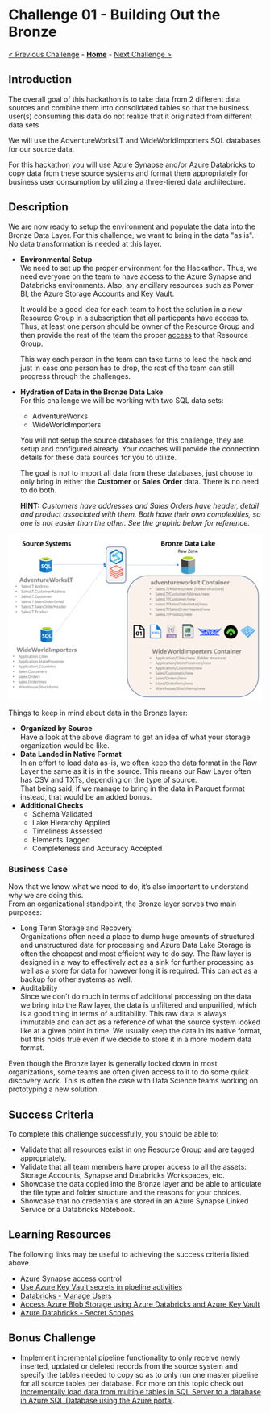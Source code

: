 # Challenge 01 - Building Out the Bronze

[< Previous Challenge](./Challenge-00.md) - **[Home](../README.md)** - [Next Challenge >](./Challenge-02.md)

## Introduction

The overall goal of this hackathon is to take data from 2 different data sources and combine them into consolidated tables so that the business user(s) consuming this data do not realize that it originated from different data sets

We will use the AdventureWorksLT and WideWorldImporters SQL databases for our source data.  

For this hackathon you will use Azure Synapse and/or Azure Databricks to copy data from these source systems and format them appropriately for business user consumption by utilizing a three-tiered data architecture.  


## Description

We are now ready to setup the environment and populate the data into the Bronze Data Layer.  For this challenge, we want to bring in the data "as is".  No data transformation is needed at this layer.

- __Environmental Setup__  
  We need to set up the proper environment for the Hackathon. Thus, we need everyone on the team to have access to the Azure Synapse and Databricks environments. Also, any ancillary resources such as Power BI, the Azure Storage Accounts and Key Vault. 
  
  It would be a good idea for each team to host the solution in a new Resource Group in a subscription that all particpants have access to.  Thus, at least one person should be owner of the Resource Group and then provide the rest of the team the proper [access](https://learn.microsoft.com/en-us/azure/role-based-access-control/quickstart-assign-role-user-portal) to that Resource Group.
  
  This way each person in the team can take turns to lead the hack and just in case one person has to drop, the rest of the team can still progress through the challenges.

- __Hydration of Data in the Bronze Data Lake__  
  For this challenge we will be working with two SQL data sets:
  - AdventureWorks
  - WideWorldImporters 
  
  You will not setup the source databases for this challenge, they are setup and configured already.  Your coaches will provide the connection details for these data sources for you to utilize.

  The goal is not to import all data from these databases,  just choose to only bring in either the __Customer__ or __Sales Order__ data.  There is no need to do both. 

  **HINT:** _Customers have addresses and Sales Orders have header, detail and product associated with them.  Both have their own complexities, so one is not easier than the other.  See the graphic below for reference._  
 
    
![picture alt](../img/Bronze.png)
  
Things to keep in mind about data in the Bronze layer:
- __Organized by Source__  
  Have a look at the above diagram to get an idea of what your storage organization would be like.
- __Data Landed in Native Format​__  
  In an effort to load data as-is, we often keep the data format in the Raw Layer the same as it is in the source. This means our Raw Layer often has CSV and TXTs, depending on the type of source.  
  That being said, if we manage to bring in the data in Parquet format instead, that would be an added bonus.
- __Additional Checks__  
  - Schema Validated​  
  - Lake Hierarchy Applied​  
  - Timeliness Assessed​  
  - Elements Tagged​  
  - Completeness and Accuracy Accepted  
  
  
### Business Case
Now that we know what we need to do, it’s also important to understand why we are doing this.  
From an organizational standpoint, the Bronze layer serves two main purposes:
- Long Term Storage and Recovery  
Organizations often need a place to dump huge amounts of structured and unstructured data for processing and Azure Data Lake Storage is often the cheapest and most efficient way to do say. The Raw layer is designed in a way to effectively act as a sink for further processing as well as a store for data for however long it is required. This can act as a backup for other systems as well.
- Auditability  
Since we don’t do much in terms of additional processing on the data we bring into the Raw layer, the data is unfiltered and unpurified, which is a good thing in terms of auditability. This raw data is always immutable and can act as a reference of what the source system looked like at a given point in time. We usually keep the data in its native format, but this holds true even if we decide to store it in a more modern data format.  
  
Even though the Bronze layer is generally locked down in most organizations, some teams are often given access to it to do some quick discovery work. This is often the case with Data Science teams working on prototyping a new solution.
  
## Success Criteria
To complete this challenge successfully, you should be able to:

- Validate that all resources exist in one Resource Group and are tagged appropriately.
- Validate that all team members have proper access to all the assets: Storage Accounts, Synapse and Databricks Workspaces, etc.
- Showcase the data copied into the Bronze layer and be able to articulate the file type and folder structure and the reasons for your choices.
- Showcase that no credentials are stored in an Azure Synapse Linked Service or a Databricks Notebook.

## Learning Resources

The following links may be useful to achieving the success criteria listed above.

- [Azure Synapse access control](https://docs.microsoft.com/en-us/azure/synapse-analytics/security/synapse-workspace-access-control-overview) 
- [Use Azure Key Vault secrets in pipeline activities](https://docs.microsoft.com/en-us/azure/data-factory/how-to-use-azure-key-vault-secrets-pipeline-activities)
- [Databricks - Manage Users](https://learn.microsoft.com/en-us/azure/databricks/administration-guide/users-groups/users)
- [Access Azure Blob Storage using Azure Databricks and Azure Key Vault](https://learn.microsoft.com/en-us/azure/key-vault/general/integrate-databricks-blob-storage)
- [Azure Databricks - Secret Scopes](https://learn.microsoft.com/en-us/azure/databricks/security/secrets/secret-scopes)

## Bonus Challenge
- Implement incremental pipeline functionality to only receive newly inserted, updated or deleted records from the source system and specify the tables needed to copy so as to only run one master pipeline for all source tables per database.  For more on this topic check out [Incrementally load data from multiple tables in SQL Server to a database in Azure SQL Database using the Azure portal](https://learn.microsoft.com/en-us/azure/data-factory/tutorial-incremental-copy-multiple-tables-portal).

